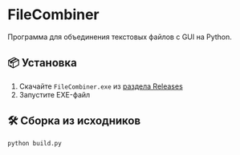 # FileCombiner

Программа для объединения текстовых файлов с GUI на Python.

## 📦 Установка

1. Скачайте `FileCombiner.exe` из [раздела Releases](https://github.com/ВАШ_ЛОГИН/FileCombiner/releases)
2. Запустите EXE-файл

## 🛠 Сборка из исходников

```bash
python build.py
```
